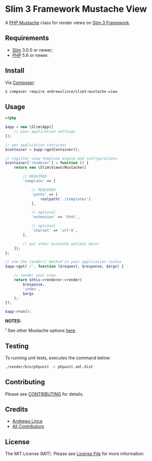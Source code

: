 # Slim 3 Framework Mustache View

A [PHP Mustache](https://github.com/bobthecow/mustache.php) class for render views on [Slim 3 Framework](http://www.slimframework.com/).

## Requirements

* [Slim](http://www.slimframework.com/) 3.0.0 or newer;
* [PHP](http://www.php.net/) 5.6 or newer.

## Install

Via [Composer](https://getcomposer.org/):

``` bash
$ composer require andrewslince/slim3-mustache-view
```

## Usage

```php
<?php

$app = new \Slim\App([
    // your application settings
]);

// get application container
$container = $app->getContainer();

// register view template engine and configurations
$container['renderer'] = function () {
    return new \Slim\Views\Mustache([

        // REQUIRED
        'template' => [

            // REQUIRED
            'paths' => [
                realpath('./templates')
            ],

            // optional
            'extension' => 'html',

            // optional
            'charset' => 'utf-8',
        ],

        // put other mustache options here¹
    ]);
};

// use the render() method in your application routes
$app->get('/', function ($request, $response, $args) {

    // render your view
    return $this->renderer->render(
        $response,
        'index',
        $args
    );
});

$app->run();
```

**NOTES:**

¹ See other Mustache options [here](https://github.com/bobthecow/mustache.php/wiki#constructor-options).

## Testing

To running unit tests, executes the command below:

```bash
./vendor/bin/phpunit -c phpunit.xml.dist
```

## Contributing

Please see [CONTRIBUTING](CONTRIBUTING.md) for details.

## Credits

- [Andrews Lince](https://github.com/andrewslince)
- [All Contributors](../../contributors)

## License

The MIT License (MIT). Please see [License File](LICENSE) for more information.
